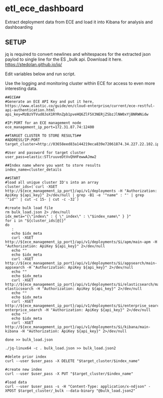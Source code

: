 # etl_ece_dashboard
Extract deployment data from ECE and load it into Kibana for analysis and dashboarding

## SETUP
jq is required to convert newlines and whitespaces for the extracted json paylod to single line for the ES _bulk api.
Download it here. https://stedolan.github.io/jq/

Edit variables below and run script.

Use the logging and monitoring cluster within ECE for access to even more interesting data.


```
##ECE##
#Generate an ECE API Key and put it here, https://www.elastic.co/guide/en/cloud-enterprise/current/ece-restful-api-authentication.html
api_key=MzBzVTVud0JoX1RYRnZpb1pveHQ6ZlF5X3NERjZSbzJlNW0xYjBNRWNidw

#IP:PORT for an ECE management node
ece_management_ip_port=172.31.87.74:12400

##TARGET CLUSTER TO STORE RESULTS##
#ADDRESS/IP:PORT
target_cluster=http://03658eed83a144219eca839e72061874.34.227.22.102.ip.es.io:9200

#User and password for target cluster
user_pass=elastic:STlruuveDtVvQhHFewwAJmw2

##Index name where you want to store results
index_name=cluster_details

##START
#load all unique cluster ID's into an array
cluster_ids=(`curl -XGET http://${ece_management_ip_port}/api/v1/deployments -H "Authorization: ApiKey ${api_key}" 2>/dev/null | grep -B1 -e '"name" : "' | grep '"id"' | cut -c 15- | cut -c -32`)

#create bulk load file
rm bulk_load.json 2> /dev/null
idx_meta="{\"index\" : { \"_index\" : \"$index_name\" } }"
for i in "${cluster_ids[@]}"
do
   :
   echo $idx_meta
   curl -XGET http://${ece_management_ip_port}/api/v1/deployments/$i/apm/main-apm -H "Authorization: ApiKey ${api_key}" 2>/dev/null
   echo ""
   echo $idx_meta
   curl -XGET http://${ece_management_ip_port}/api/v1/deployments/$i/appsearch/main-appsearch -H "Authorization: ApiKey ${api_key}" 2>/dev/null
   echo ""
   echo $idx_meta
   curl -XGET http://${ece_management_ip_port}/api/v1/deployments/$i/elasticsearch/main-elasticsearch -H "Authorization: ApiKey ${api_key}" 2>/dev/null
   echo ""
   echo $idx_meta
   curl -XGET http://${ece_management_ip_port}/api/v1/deployments/$i/enterprise_search/main-enterprice_search -H "Authorization: ApiKey ${api_key}" 2>/dev/null
   echo ""
   echo $idx_meta
   curl -XGET http://${ece_management_ip_port}/api/v1/deployments/$i/kibana/main-kibana -H "Authorization: ApiKey ${api_key}" 2>/dev/null

done >> bulk_load.json

./jq-linux64 -c . bulk_load.json >> bulk_load.json2

#delete prior index
curl --user $user_pass -X DELETE "$target_cluster/$index_name"

#create new index
curl --user $user_pass -X PUT "$target_cluster/$index_name"

#load data
curl --user $user_pass -s -H "Content-Type: application/x-ndjson" -XPOST $target_cluster/_bulk --data-binary "@bulk_load.json2"
```
